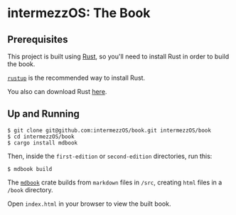 # intermezzOS: The Book

## Prerequisites

This project is built using [Rust], so you'll need to
install Rust in order to build the book.

[`rustup`] is the recommended way to install Rust.

You also can download Rust [here][1].

## Up and Running

```
$ git clone git@github.com:intermezzOS/book.git intermezzOS/book
$ cd intermezzOS/book
$ cargo install mdbook
```

Then, inside the `first-edition` or `second-edition` directories, run this:

```
$ mdbook build
```

The [`mdbook`] crate builds from `markdown` files in `/src`,
creating `html` files in a `/book` directory.

Open `index.html` in your browser to view the built book.

[`mdbook`]: https://github.com/azerupi/mdBook
[1]: https://www.rust-lang.org/downloads.html
[`rustup`]: https://www.rustup.rs
[Rust]: http://www.rust-lang.org
